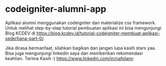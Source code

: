# codeigniter-alumni-app
Aplikasi alumni menggunakan codeigniter dan materialize css framework. Untuk melihat step-by-step tutorial pembuatan aplikasi ini bisa mengunjungi Blog KCDEV di https://blog.kcdev.id/tutorial-codeigniter-membuat-aplikasi-sederhana-part-0/.

Jika dirasa bermanfaat, silahkan bagikan dan jangan lupa kasih stars yaa. Bisa juga mengunjungi linkedin saya dan memberikan rekomendasi keahlian. Terima Kasih :)
https://www.linkedin.com/in/nafplann

